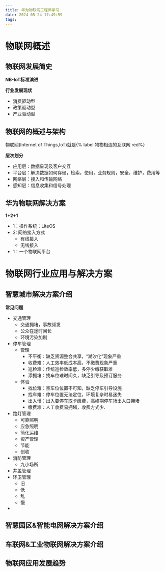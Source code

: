 ```yaml
---
title: 华为物联网工程师学习
date: 2024-05-24 17:49:59
tags:
---
```

# 物联网概述

## 物联网发展简史

**NB-IoT标准演进**

**行业发展现状**

- 消费驱动型
- 政策驱动型
- 产业驱动型

## 物联网的概述与架构

物联网(Internet of Things,IoT)就是{% label 物物相连的互联网 red%}

**层次划分**

- 应用层：数据呈现及客户交互
- 平台层：解决数据如何存储，检索，使用，业务规则，安全，维护，费用等
- 网络层：接入和传输网络
- 感知层：信息收集和信号处理

## 华为物联网解决方案

**1+2+1**

- 1：操作系统：LiteOS
- 2: 网络接入方式
  - 有线接入
  - 无线接入
- 1：一个物联网平台

# 物联网行业应用与解决方案

## 智慧城市解决方案介绍

**常见问题**

- 交通管理
  - 交通拥堵，事故频发
  - 公众在途时间长
  - 环境污染加剧
- 停车管理
  - 管理
    - 不平衡：缺乏资源整合共享，“潮汐化”现象严重
    - 收费难：人工效率低成本高，不缴费现象严重
    - 巡检难：传统巡检效率低，多停少缴获取难
    - 添拥堵：找车位难时间久，缺乏引导及预订服务
  - 体验
    - 找位难：空车位位置不可知，缺乏停车引导设施
    - 找车难：停车位置无法定位，环境复杂时易迷失
    - 出入慢：出入要停车取卡缴费，高峰期停车场出入口拥堵
    - 缴费难：人工收费易拥堵，收费方式少.
- 路灯管理
  - 可靠照明
  - 应急照明
  - 简化运维
  - 资产管理
  - 节能
  - 创收
- 消防管理
  - 九小场所
- 井盖管理
- 环卫管理
  - 旧
  - 低
  - 乱
  - 慢
- 

## 智慧园区&智能电网解决方案介绍

## 车联网&工业物联网解决方案介绍

## 物联网应用发展趋势



